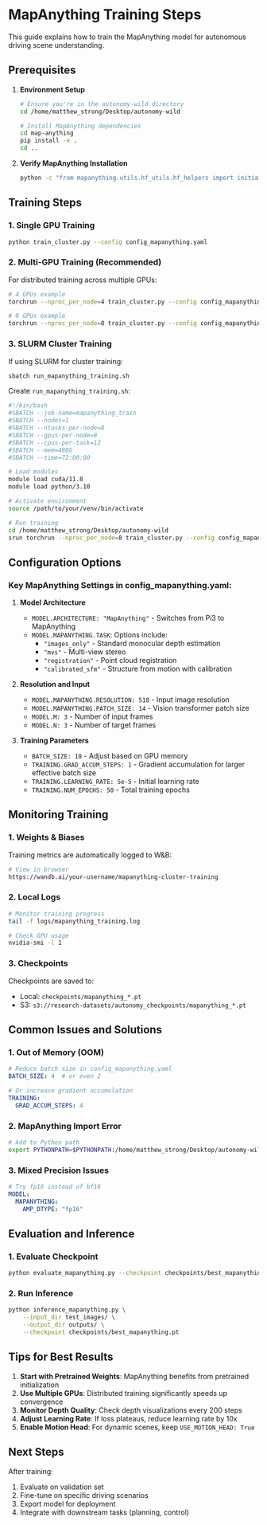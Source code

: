 # MapAnything Training Steps

This guide explains how to train the MapAnything model for autonomous driving scene understanding.

## Prerequisites

1. **Environment Setup**
   ```bash
   # Ensure you're in the autonomy-wild directory
   cd /home/matthew_strong/Desktop/autonomy-wild
   
   # Install MapAnything dependencies
   cd map-anything
   pip install -e .
   cd ..
   ```

2. **Verify MapAnything Installation**
   ```bash
   python -c "from mapanything.utils.hf_utils.hf_helpers import initialize_mapanything_model; print('MapAnything import successful')"
   ```

## Training Steps

### 1. Single GPU Training

```bash
python train_cluster.py --config config_mapanything.yaml
```

### 2. Multi-GPU Training (Recommended)

For distributed training across multiple GPUs:

```bash
# 4 GPUs example
torchrun --nproc_per_node=4 train_cluster.py --config config_mapanything.yaml

# 8 GPUs example
torchrun --nproc_per_node=8 train_cluster.py --config config_mapanything.yaml
```

### 3. SLURM Cluster Training

If using SLURM for cluster training:

```bash
sbatch run_mapanything_training.sh
```

Create `run_mapanything_training.sh`:
```bash
#!/bin/bash
#SBATCH --job-name=mapanything_train
#SBATCH --nodes=1
#SBATCH --ntasks-per-node=8
#SBATCH --gpus-per-node=8
#SBATCH --cpus-per-task=12
#SBATCH --mem=480G
#SBATCH --time=72:00:00

# Load modules
module load cuda/11.8
module load python/3.10

# Activate environment
source /path/to/your/venv/bin/activate

# Run training
cd /home/matthew_strong/Desktop/autonomy-wild
srun torchrun --nproc_per_node=8 train_cluster.py --config config_mapanything.yaml
```

## Configuration Options

### Key MapAnything Settings in config_mapanything.yaml:

1. **Model Architecture**
   - `MODEL.ARCHITECTURE: "MapAnything"` - Switches from Pi3 to MapAnything
   - `MODEL.MAPANYTHING.TASK`: Options include:
     - `"images_only"` - Standard monocular depth estimation
     - `"mvs"` - Multi-view stereo
     - `"registration"` - Point cloud registration
     - `"calibrated_sfm"` - Structure from motion with calibration

2. **Resolution and Input**
   - `MODEL.MAPANYTHING.RESOLUTION: 518` - Input image resolution
   - `MODEL.MAPANYTHING.PATCH_SIZE: 14` - Vision transformer patch size
   - `MODEL.M: 3` - Number of input frames
   - `MODEL.N: 3` - Number of target frames

3. **Training Parameters**
   - `BATCH_SIZE: 10` - Adjust based on GPU memory
   - `TRAINING.GRAD_ACCUM_STEPS: 1` - Gradient accumulation for larger effective batch size
   - `TRAINING.LEARNING_RATE: 5e-5` - Initial learning rate
   - `TRAINING.NUM_EPOCHS: 50` - Total training epochs

## Monitoring Training

### 1. Weights & Biases
Training metrics are automatically logged to W&B:
```bash
# View in browser
https://wandb.ai/your-username/mapanything-cluster-training
```

### 2. Local Logs
```bash
# Monitor training progress
tail -f logs/mapanything_training.log

# Check GPU usage
nvidia-smi -l 1
```

### 3. Checkpoints
Checkpoints are saved to:
- Local: `checkpoints/mapanything_*.pt`
- S3: `s3://research-datasets/autonomy_checkpoints/mapanything_*.pt`

## Common Issues and Solutions

### 1. Out of Memory (OOM)
```yaml
# Reduce batch size in config_mapanything.yaml
BATCH_SIZE: 4  # or even 2

# Or increase gradient accumulation
TRAINING:
  GRAD_ACCUM_STEPS: 4
```

### 2. MapAnything Import Error
```bash
# Add to Python path
export PYTHONPATH=$PYTHONPATH:/home/matthew_strong/Desktop/autonomy-wild/map-anything
```

### 3. Mixed Precision Issues
```yaml
# Try fp16 instead of bf16
MODEL:
  MAPANYTHING:
    AMP_DTYPE: "fp16"
```

## Evaluation and Inference

### 1. Evaluate Checkpoint
```bash
python evaluate_mapanything.py --checkpoint checkpoints/best_mapanything.pt
```

### 2. Run Inference
```bash
python inference_mapanything.py \
    --input_dir test_images/ \
    --output_dir outputs/ \
    --checkpoint checkpoints/best_mapanything.pt
```

## Tips for Best Results

1. **Start with Pretrained Weights**: MapAnything benefits from pretrained initialization
2. **Use Multiple GPUs**: Distributed training significantly speeds up convergence
3. **Monitor Depth Quality**: Check depth visualizations every 200 steps
4. **Adjust Learning Rate**: If loss plateaus, reduce learning rate by 10x
5. **Enable Motion Head**: For dynamic scenes, keep `USE_MOTION_HEAD: True`

## Next Steps

After training:
1. Evaluate on validation set
2. Fine-tune on specific driving scenarios
3. Export model for deployment
4. Integrate with downstream tasks (planning, control)